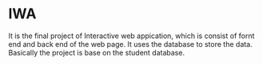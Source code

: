 # IWA

It is the final project of Interactive web appication, which is consist of fornt end and back end of the web page.
It uses the database to store the data.
Basically the project is base on the student database.
